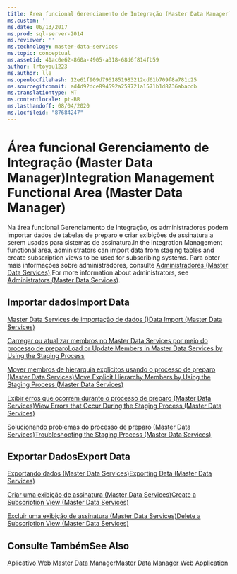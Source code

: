 ```yaml
---
title: Área funcional Gerenciamento de Integração (Master Data Manager) | Microsoft Docs
ms.custom: ''
ms.date: 06/13/2017
ms.prod: sql-server-2014
ms.reviewer: ''
ms.technology: master-data-services
ms.topic: conceptual
ms.assetid: 41ac0e62-860a-4905-a318-68d6f814fb59
author: lrtoyou1223
ms.author: lle
ms.openlocfilehash: 12e61f909d7961851983212cd61b709f8a781c25
ms.sourcegitcommit: ad4d92dce894592a259721a1571b1d8736abacdb
ms.translationtype: MT
ms.contentlocale: pt-BR
ms.lasthandoff: 08/04/2020
ms.locfileid: "87684247"
---
```

# <a name="integration-management-functional-area-master-data-manager"></a><span data-ttu-id="01dd8-102">Área funcional Gerenciamento de Integração (Master Data Manager)</span><span class="sxs-lookup"><span data-stu-id="01dd8-102">Integration Management Functional Area (Master Data Manager)</span></span>
  <span data-ttu-id="01dd8-103">Na área funcional Gerenciamento de Integração, os administradores podem importar dados de tabelas de preparo e criar exibições de assinatura a serem usadas para sistemas de assinatura.</span><span class="sxs-lookup"><span data-stu-id="01dd8-103">In the Integration Management functional area, administrators can import data from staging tables and create subscription views to be used for subscribing systems.</span></span> <span data-ttu-id="01dd8-104">Para obter mais informações sobre administradores, consulte [Administradores &#40;Master Data Services&#41;](administrators-master-data-services.md).</span><span class="sxs-lookup"><span data-stu-id="01dd8-104">For more information about administrators, see [Administrators &#40;Master Data Services&#41;](administrators-master-data-services.md).</span></span>  
  
## <a name="import-data"></a><span data-ttu-id="01dd8-105">Importar dados</span><span class="sxs-lookup"><span data-stu-id="01dd8-105">Import Data</span></span>  
 [<span data-ttu-id="01dd8-106">Master Data Services de importação de dados &#40;&#41;</span><span class="sxs-lookup"><span data-stu-id="01dd8-106">Data Import &#40;Master Data Services&#41;</span></span>](overview-importing-data-from-tables-master-data-services.md)  
  
 [<span data-ttu-id="01dd8-107">Carregar ou atualizar membros no Master Data Services por meio do processo de preparo</span><span class="sxs-lookup"><span data-stu-id="01dd8-107">Load or Update Members in Master Data Services by Using the Staging Process</span></span>](add-update-and-delete-data-master-data-services.md)  
  
 [<span data-ttu-id="01dd8-108">Mover membros de hierarquia explícitos usando o processo de preparo &#40;Master Data Services&#41;</span><span class="sxs-lookup"><span data-stu-id="01dd8-108">Move Explicit Hierarchy Members by Using the Staging Process &#40;Master Data Services&#41;</span></span>](add-update-and-delete-data-master-data-services.md)  
  
 [<span data-ttu-id="01dd8-109">Exibir erros que ocorrem durante o processo de preparo &#40;Master Data Services&#41;</span><span class="sxs-lookup"><span data-stu-id="01dd8-109">View Errors that Occur During the Staging Process &#40;Master Data Services&#41;</span></span>](view-errors-that-occur-during-staging-master-data-services.md)  
  
 [<span data-ttu-id="01dd8-110">Solucionando problemas do processo de preparo (Master Data Services)</span><span class="sxs-lookup"><span data-stu-id="01dd8-110">Troubleshooting the Staging Process (Master Data Services)</span></span>](https://social.technet.microsoft.com/wiki/contents/articles/troubleshooting-the-staging-process-master-data-services.aspx)  
  
## <a name="export-data"></a><span data-ttu-id="01dd8-111">Exportar Dados</span><span class="sxs-lookup"><span data-stu-id="01dd8-111">Export Data</span></span>  
 [<span data-ttu-id="01dd8-112">Exportando dados &#40;Master Data Services&#41;</span><span class="sxs-lookup"><span data-stu-id="01dd8-112">Exporting Data &#40;Master Data Services&#41;</span></span>](overview-exporting-data-master-data-services.md)  
  
 [<span data-ttu-id="01dd8-113">Criar uma exibição de assinatura &#40;Master Data Services&#41;</span><span class="sxs-lookup"><span data-stu-id="01dd8-113">Create a Subscription View &#40;Master Data Services&#41;</span></span>](create-a-subscription-view-to-export-data-master-data-services.md)  
  
 [<span data-ttu-id="01dd8-114">Excluir uma exibição de assinatura &#40;Master Data Services&#41;</span><span class="sxs-lookup"><span data-stu-id="01dd8-114">Delete a Subscription View &#40;Master Data Services&#41;</span></span>](../../2014/master-data-services/delete-a-subscription-view-master-data-services.md)  
  
## <a name="see-also"></a><span data-ttu-id="01dd8-115">Consulte Também</span><span class="sxs-lookup"><span data-stu-id="01dd8-115">See Also</span></span>  
 [<span data-ttu-id="01dd8-116">Aplicativo Web Master Data Manager</span><span class="sxs-lookup"><span data-stu-id="01dd8-116">Master Data Manager Web Application</span></span>](../../2014/master-data-services/master-data-manager-web-application.md)  
  
  
